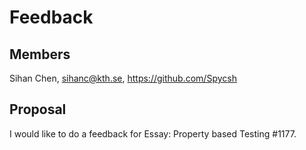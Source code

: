 # Feedback

## Members
Sihan Chen, sihanc@kth.se, https://github.com/Spycsh


## Proposal

I would like to do a feedback for Essay: Property based Testing #1177.
